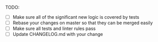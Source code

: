 <!--
  Thanks for filing a pull request!

  Please look at the following checklist to ensure that your PR
  can be accepted quickly:
-->

TODO:

- [ ] Make sure all of the significant new logic is covered by tests
- [ ] Rebase your changes on master so that they can be merged easily
- [ ] Make sure all tests and linter rules pass
- [ ] Update CHANGELOG.md with your change
